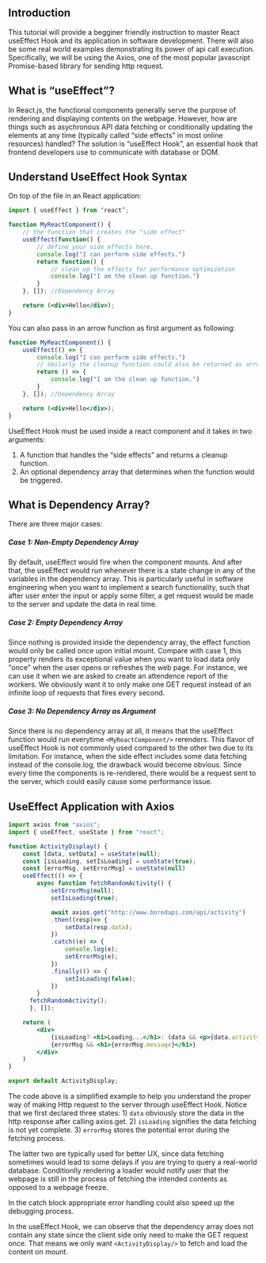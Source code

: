 
## Introduction
This tutorial will provide a begginer friendly instruction to master React useEffect Hook and its application in software development. There will also be some real world examples demonstrating its power of api call execution. Specifically, we will be using the Axios, one of the most popular javascript Promise-based library for sending http request.

## What is “useEffect”?
In React.js, the functional components generally serve the purpose of rendering and displaying contents on the webpage. However, how are things such as asychronous API data fetching or conditionally updating the elements at any time (typically called “side effects” in most online resources) handled? The solution is “useEffect Hook”, an essential hook that frontend developers use to communicate with database or DOM. 

## Understand UseEffect Hook Syntax

On top of the file in an React application:
```jsx
import { useEffect } from ‘react’;
```

``` jsx
function MyReactComponent() {
    // the function that creates the "side effect"
    useEffect(function() {
        // define your side effects here.
        console.log("I can perform side effects.")
        return function() {
            // clean up the effects for performance optimization
            console.log("I am the clean up function.")
        }
    }, []); //Dependency Array

    return (<div>Hello</div>);
}
```
You can also pass in an arrow function as first argument as following:
```jsx
function MyReactComponent() {
    useEffect(() => {
        console.log("I can perform side effects.")
        // Smilarly the cleanup function could also be returned as arrow function.
        return () => {
            console.log("I am the clean up function.")
        }
    }, []); //Dependency Array

    return (<div>Hello</div>);
}
```

UseEffect Hook must be used inside a react component and it takes in two arguments:
1.	A function that handles the “side effects” and returns a cleanup function.
2.	An optional dependency array that determines when the function would be triggered. 

## What is Dependency Array?
There are three major cases:
##### Case 1: Non-Empty Dependency Array
 By default, useEffect would fire when the component mounts. And after that, the useEffect would run whenever there is a state change in any of the variables in the dependency array. This is particularly useful in software engineering when you want to implement a search functionality, such that after user enter the input or apply some filter, a get request would be made to the server and update the data in real time. 

##### Case 2: Empty Dependency Array
Since nothing is provided inside the dependency array, the effect function would only be called once upon initial mount. Compare with case 1, this property renders its exceptional value when you want to load data only "once" when the user opens or refreshes the web page. For instance, we can use it when we are asked to create an attendence report of the workers. We obviously want it to only make one GET request instead of an infinite loop of requests that fires every second.

##### Case 3: No Dependency Array as Argument 
Since there is no dependency array at all,  it means that the useEffect function would run everytime ```<MyReactComponent/>``` rerenders. This flavor of useEffect Hook is not commonly used compared to the other two due to its limitation. For instance, when the side effect includes some data fetching instead of the console.log, the drawback would become obvious. Since every time the components is re-rendered, there would be a request sent to the server, which could easily cause some performance issue. 

## UseEffect Application with Axios

```jsx
import axios from "axios";
import { useEffect, useState } from "react";

function ActivityDisplay() {
    const [data, setData] = useState(null);
    const [isLoading, setIsLoading] = useState(true);
    const [errorMsg, setErrorMsg] = useState(null)
    useEffect(() => {
        async function fetchRandomActivity() {
            setErrorMsg(null);
            setIsLoading(true);

            await axios.get("http://www.boredapi.com/api/activity")
            .then((resp)=> {
                setData(resp.data); 
            })
            .catch((e) => {
                console.log(e); 
                setErrorMsg(e);
            })
            .finally(() => {
                setIsLoading(false);
            })
        }
      fetchRandomActivity();
      }, []);

    return (
        <div>
            {isLoading? <h1>Loading...</h1>: (data && <p>{data.activity}</p>)}
            {errorMsg && <h1>{errorMsg.message}</h1>}
        </div>
    )
}

export default ActivityDisplay;
```
The code above is a simplified example to help you understand the proper way of making Http request to the server through useEffect Hook. Notice that we first declared three states: 1\) ```data``` obviously store the data in the http response after calling axios.get. 2\) ```isLoading``` signifies the data fetching is not yet complete. 3\) ```errorMsg``` stores the potential error during the fetching process.

 The latter two are typically used for better UX, since data fetching sometimes would lead to some delays if you are trying to query a real-world database. Conditionlly rendering a loader would notify user that the webpage is still in the process of fetching the intended contents as opposed to a webpage freeze. 
 
 In the catch block appropriate error handling could also speed up the debugging process. 

 In the useEffect Hook, we can observe that the dependency array does not contain any state since the client side only need to make the GET request once. That means we only want ```<ActivityDisplay/>``` to fetch and load the content on mount. 

 
 